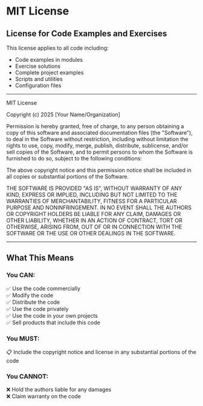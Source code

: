 # MIT License

## License for Code Examples and Exercises

This license applies to all code including:
- Code examples in modules
- Exercise solutions
- Complete project examples
- Scripts and utilities
- Configuration files

---

MIT License

Copyright (c) 2025 [Your Name/Organization]

Permission is hereby granted, free of charge, to any person obtaining a copy
of this software and associated documentation files (the "Software"), to deal
in the Software without restriction, including without limitation the rights
to use, copy, modify, merge, publish, distribute, sublicense, and/or sell
copies of the Software, and to permit persons to whom the Software is
furnished to do so, subject to the following conditions:

The above copyright notice and this permission notice shall be included in all
copies or substantial portions of the Software.

THE SOFTWARE IS PROVIDED "AS IS", WITHOUT WARRANTY OF ANY KIND, EXPRESS OR
IMPLIED, INCLUDING BUT NOT LIMITED TO THE WARRANTIES OF MERCHANTABILITY,
FITNESS FOR A PARTICULAR PURPOSE AND NONINFRINGEMENT. IN NO EVENT SHALL THE
AUTHORS OR COPYRIGHT HOLDERS BE LIABLE FOR ANY CLAIM, DAMAGES OR OTHER
LIABILITY, WHETHER IN AN ACTION OF CONTRACT, TORT OR OTHERWISE, ARISING FROM,
OUT OF OR IN CONNECTION WITH THE SOFTWARE OR THE USE OR OTHER DEALINGS IN THE
SOFTWARE.

---

## What This Means

### You CAN:
✅ Use the code commercially  
✅ Modify the code  
✅ Distribute the code  
✅ Use the code privately  
✅ Use the code in your own projects  
✅ Sell products that include this code  

### You MUST:
📋 Include the copyright notice and license in any substantial portions of the code  

### You CANNOT:
❌ Hold the authors liable for any damages  
❌ Claim warranty on the code